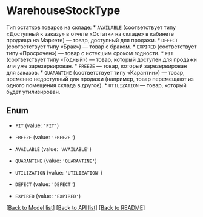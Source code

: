 # WarehouseStockType

Тип остатков товаров на складе:  * `AVAILABLE` (соответствует типу «Доступный к заказу» в отчете «Остатки на складе» в кабинете продавца на Маркете) — товар, доступный для продажи.  * `DEFECT` (соответствует типу «Брак») — товар с браком.  * `EXPIRED` (соответствует типу «Просрочен») — товар с истекшим сроком годности.  * `FIT` (соответствует типу «Годный») — товар, который доступен для продажи или уже зарезервирован.  * `FREEZE` — товар, который зарезервирован для заказов.  * `QUARANTINE` (соответствует типу «Карантин») — товар, временно недоступный для продажи (например, товар перемещают из одного помещения склада в другое).  * `UTILIZATION` — товар, который будет утилизирован. 

## Enum

* `FIT` (value: `'FIT'`)

* `FREEZE` (value: `'FREEZE'`)

* `AVAILABLE` (value: `'AVAILABLE'`)

* `QUARANTINE` (value: `'QUARANTINE'`)

* `UTILIZATION` (value: `'UTILIZATION'`)

* `DEFECT` (value: `'DEFECT'`)

* `EXPIRED` (value: `'EXPIRED'`)

[[Back to Model list]](../README.md#documentation-for-models) [[Back to API list]](../README.md#documentation-for-api-endpoints) [[Back to README]](../README.md)


